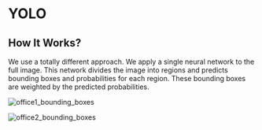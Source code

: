 # YOLO

## How It Works?
We use a totally different approach. We apply a single neural network to the full image. This network divides the image into regions and predicts bounding boxes and probabilities for each region. These bounding boxes are weighted by the predicted probabilities.



![office1_bounding_boxes](https://github.com/ArpitaSatsangi/YOLO/assets/107709451/ae6977fe-f8a5-4b70-a9f4-8abe8f754e60)

![office2_bounding_boxes](https://github.com/ArpitaSatsangi/YOLO/assets/107709451/e1fd0296-cb87-45eb-bc70-73472b2b47a9)
